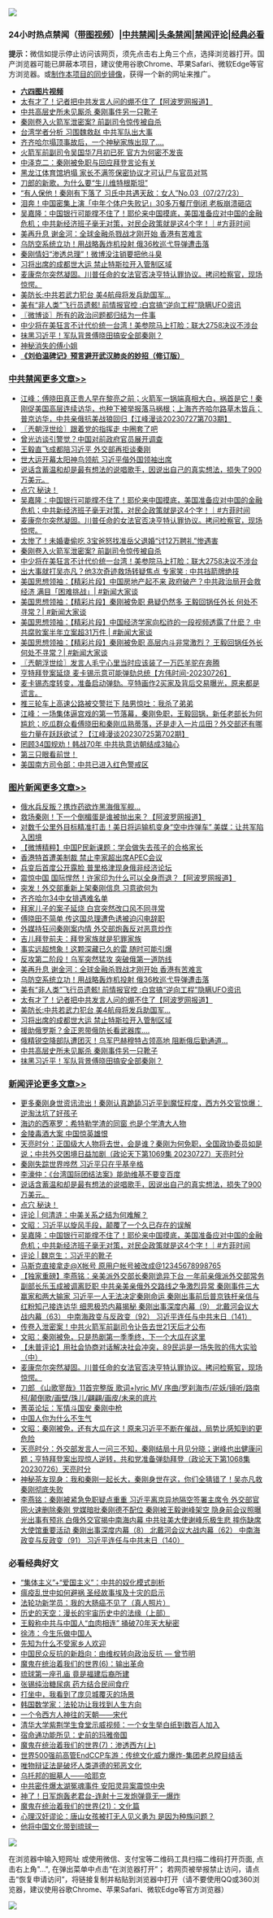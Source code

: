 ![](https://raw.githubusercontent.com/jsvpn/jsproxy/dev/64photo/fqnews-qr.jpg)

<div id="tt">
<h3>24小时热点禁闻（<a href="https://aaa.v2dns.tk/?QAjUl=BgRp5UNKRn&T5Vk=fPVH&Q59Ab=WxGE" target="_blank">带图视频</a>）|<a href="#%E4%B8%AD%E5%85%B1%E7%A6%81%E9%97%BB%E6%9B%B4%E5%A4%9A%E6%96%87%E7%AB%A0">中共禁闻</a>|<a href="#%E5%9B%BE%E7%89%87%E6%96%B0%E9%97%BB%E6%9B%B4%E5%A4%9A%E6%96%87%E7%AB%A0">头条禁闻</a>|<a href="#%E6%96%B0%E9%97%BB%E8%AF%84%E8%AE%BA%E6%9B%B4%E5%A4%9A%E6%96%87%E7%AB%A0">禁闻评论|<a href="#%E5%BF%85%E7%9C%8B%E7%BB%8F%E5%85%B8%E5%A5%BD%E6%96%87">经典必看</a></h3>
<div><b>提示：</b>微信如提示停止访问该网页，须先点击右上角三个点，选择浏览器打开。国产浏览器可能已屏蔽本项目，建议使用谷歌Chrome、苹果Safari、微软Edge等官方浏览器。或<a href="%E5%88%B6%E4%BD%9Cgit%E7%A6%81%E9%97%BB%E9%95%9C%E5%83%8F.md">制作本项目的同步镜像</a>，获得一个新的网址来推广。</div>
<ul>
<li><b><a href="http://d2.v2rss.gq/64.mp4" target="_blank">六四图片视频</a></b></li>
<li><a href="/topimagenews/20230727/1912939.md">太有才了！记者把中共发言人问的绷不住了【阿波罗网报道】</a></li>
<li><a href="/topimagenews/20230727/1912880.md">中共高层史所未见厮杀 秦刚事件另一只靴子</a></li>
<li><a href="/cbnews/20230727/1912912.md">秦刚卷入火箭军泄密案? 前副司令惊传被自杀</a></li>
<li><a href="/baitai/20230727/1912990.md">台湾学者分析 习围魏救赵 中共军队出大事</a></li>
<li><a href="/cnnews/20230728/1913093.md">齐齐哈尔塌顶事故后，一个神秘家族出现了….</a></li>
<li><a href="/ccpdope/20230727/1912992.md">火箭军前副司令吴国华7月初已死 官方为何密不发丧</a></li>
<li><a href="/ssgc/20230727/1912995.md">中泽克二：秦刚被免职与回应拜登言论有关</a></li>
<li><a href="/headline/20230727/1912951.md">黑龙江体育馆坍塌 家长不满签保密协议才可认尸与官员对骂</a></li>
<li><a href="/baitai/20230728/1913068.md">刀郎的新歌，为什么要“生儿维特根斯坦”</a></li>
<li><a href="/sohnews/20230728/1913069.md">“有人保他！秦刚有下落了 习氏中共遇天敌：女人”No.03（07/27/23）</a></li>
<li><a href="/baitai/20230727/1912977.md">泪奔！中国密集上演「中年个体户失败记」30多万餐厅倒闭 老板崩溃砸店</a></li>
<li><a href="/comments/20230728/1913131.md">吴嘉隆：中国银行可能撑不住了！耶伦来中国摸底，美国准备应对中国的金融危机；中共新经济班子毫无对策，对民企政策就是这4个字！｜#方菲时间</a></li>
<li><a href="/topimagenews/20230728/1913075.md">美再升息 谢金河：全球金融杀戮战才刚开始 香港有苦难言</a></li>
<li><a href="/topimagenews/20230727/1912949.md">乌防空系统立功！用战略轰炸机投射 俄36枚巡弋导弹遭击落</a></li>
<li><a href="/cnnews/20230727/1913020.md">秦刚情妇“渗透总理”！微博没注销要把他斗臭</a></li>
<li><a href="/topimagenews/20230727/1912908.md">习将出席的成都世大运 禁止特斯拉开入管制区域</a></li>
<li><a href="/comments/20230727/1912983.md">麦康奈尔突然凝固。川普任命的女法官否决亨特认罪协议。拷问检察官，现场惊愕。</a></li>
<li><a href="/topimagenews/20230727/1912909.md">美防长:中共若武力犯台 美4航母将发兵助国军…</a></li>
<li><a href="/topimagenews/20230727/1912940.md">美有“非人类”飞行员遗骸! 前情报官控 :白宫搞“逆向工程”隐瞒UFO资讯</a></li>
<li><a href="/ssgc/20230728/1913121.md">〖微博谈〗所有的政治问题都归结为一件事</a></li>
<li><a href="/cbnews/20230727/1912898.md">中少将在美狂言不计代价统一台湾！美参院马上打脸：联大2758决议不涉台</a></li>
<li><a href="/topimagenews/20230727/1912879.md">抹黑习近平！军队背景傅晓田搞安全部秦刚？</a></li>
<li><a href="/cnnews/20230728/1913088.md">神秘消失的傅小姐</a></li>
<li><b><a href="/comments/20200207/1272816.md" target="_blank">《刘伯温碑记》预言避开武汉肺炎的妙招（修订版）</a></b></li>
</ul>
</div>

<div class="catlist">
<h3><a href="/cbnews/" target="_blank">中共禁闻</a><span><a href="/cbnews/" target="_blank" rel="nofollow">更多文章>></a></span></h3>
<ul>
<li><a href="/cbnews/20230728/1913276.md" target="_blank">江峰：傅晓田真正贵人早在黎亮之前；火箭军一锅端真相大白，祸首是它！秦刚促美国高层连续访华，也种下被举报落马祸根；上海齐齐哈尔路草木皆兵；普京访华，中共亲俄抗美战狼回归【江峰漫谈20230727第703期】</a></li>
<li><a href="/cbnews/20230728/1913258.md" target="_blank">〖兲朝浮世绘〗跟着党的指挥走 中圈套了吧</a></li>
<li><a href="/cbnews/20230728/1913242.md" target="_blank">曾光访谈引警觉？中国对前政府官员展开调查</a></li>
<li><a href="/cbnews/20230728/1913226.md" target="_blank">王毅直飞成都陪习近平 外交部再拒谈秦刚</a></li>
<li><a href="/cbnews/20230728/1913200.md" target="_blank">世大运开幕太阳神鸟领航 习近平偕外国领袖出席</a></li>
<li><a href="/comments/20230728/1913194.md" target="_blank">说话含蓄温和却是最有想法的说唱歌手，因说出自己的真实想法，损失了900万美元。</a></li>
<li><a href="/comments/20230728/1913193.md" target="_blank">点穴 秘诀！</a></li>
<li><a href="/comments/20230728/1913131.md" target="_blank">吴嘉隆：中国银行可能撑不住了！耶伦来中国摸底，美国准备应对中国的金融危机；中共新经济班子毫无对策，对民企政策就是这4个字！｜#方菲时间</a></li>
<li><a href="/comments/20230727/1912983.md" target="_blank">麦康奈尔突然凝固。川普任命的女法官否决亨特认罪协议。拷问检察官，现场惊愕。</a></li>
<li><a href="/cbnews/20230727/1912925.md" target="_blank">太惨了！未婚妻偷吃 3宝爸怒找准岳父退婚“讨12万聘礼”惨遇害</a></li>
<li><a href="/cbnews/20230727/1912912.md" target="_blank">秦刚卷入火箭军泄密案? 前副司令惊传被自杀</a></li>
<li><a href="/cbnews/20230727/1912898.md" target="_blank">中少将在美狂言不计代价统一台湾！美参院马上打脸：联大2758决议不涉台</a></li>
<li><a href="/cbnews/20230727/1912890.md" target="_blank">出大事就打吴亦凡？他3次奇迹救场转疑焦点 专家笑 : 中共挡箭牌绝技</a></li>
<li><a href="/cbnews/20230727/1912829.md" target="_blank">美国思想领袖：【精彩片段】中国房地产起不来 政府破产？中共政治局开会救经济 满目「困难挑战」| #新闻大家谈</a></li>
<li><a href="/cbnews/20230727/1912828.md" target="_blank">美国思想领袖：【精彩片段】秦刚被免职 悬疑仍然多 王毅回锅任外长 何处不寻常？| #新闻大家谈</a></li>
<li><a href="/cbnews/20230727/1912827.md" target="_blank">美国思想领袖：【精彩片段】中国经济学家向松祚的一段视频透露了什麽？ 中共腐败案半年立案超31万件 | #新闻大家谈</a></li>
<li><a href="/cbnews/20230727/1912826.md" target="_blank">美国思想领袖：【精彩片段】秦刚被免职 高层内斗非常激烈？ 王毅回锅任外长 何处不寻常？| #新闻大家谈</a></li>
<li><a href="/cbnews/20230727/1912740.md" target="_blank">〖兲朝浮世绘〗发言人毛宁心里当时应该装了一万匹羊驼在奔腾</a></li>
<li><a href="/comments/20230727/1912538.md" target="_blank">亨特拜登案延烧 麦卡锡示意可能弹劾总统【方伟时间-20230726】</a></li>
<li><a href="/comments/20230726/1912487.md" target="_blank">麦卡锡态度转变，准备启动弹劾。亨特画作2买家及背后交易曝光，原来都是谎言。</a></li>
<li><a href="/cbnews/20230726/1912441.md" target="_blank">推三轮车上高速公路被交警拦下 陆男惊吐：我杀了弟弟</a></li>
<li><a href="/cbnews/20230726/1912438.md" target="_blank">江峰：一场集体逼宫戏的第一节落幕，秦刚免职，王毅回锅，新任老部长为何尴尬；吃瓜群众看傅晓田和秦刚瓜熟蒂落，还是走入一片瓜田？外交部还有哪些力量在跃跃欲试？【江峰漫谈20230725第702期】</a></li>
<li><a href="/cbnews/20230726/1912409.md" target="_blank">罔顾34国规劝！韩战70年 中共执意访朝结成3轴心</a></li>
<li><a href="/comments/20230726/1912387.md" target="_blank">第三只眼看前世！</a></li>
<li><a href="/cbnews/20230726/1912379.md" target="_blank">美国南方司令部：中共已进入红色警戒区</a></li>

</ul>
</div>
<div class="catlist">
<h3><a href="/topimagenews/" target="_blank">图片新闻</a><span><a href="/topimagenews/" target="_blank" rel="nofollow">更多文章>></a></span></h3>
<ul>
<li><a href="/topimagenews/20230728/1913280.md" target="_blank">俄水兵反叛？携炸药欲炸黑海俄军舰…</a></li>
<li><a href="/topimagenews/20230728/1913279.md" target="_blank">救场秦刚！下一个倒楣蛋是谁被抛出来？【阿波罗网报道】</a></li>
<li><a href="/topimagenews/20230728/1913278.md" target="_blank">对数千公里外目标精准打击！美日将运输机变身“空中炸弹车” 美媒：让共军陷入困境</a></li>
<li><a href="/topimagenews/20230728/1913265.md" target="_blank">【微博精粹】中国P民新课题：学会做失去孩子的合格家长</a></li>
<li><a href="/topimagenews/20230728/1913251.md" target="_blank">香港特首遭美制裁 禁止李家超出席APEC会议</a></li>
<li><a href="/topimagenews/20230728/1913241.md" target="_blank">兵变后首度公开露脸 普里格津现身俄非经济论坛</a></li>
<li><a href="/topimagenews/20230728/1913240.md" target="_blank">震惊中国 国际悍然！许家印为什么可以全身而退？【阿波罗网报道】</a></li>
<li><a href="/topimagenews/20230728/1913225.md" target="_blank">突发！外交部重新上架秦刚信息 习意欲何为</a></li>
<li><a href="/topimagenews/20230728/1913224.md" target="_blank">齐齐哈尔34中女排遇难名单</a></li>
<li><a href="/topimagenews/20230728/1913199.md" target="_blank">拜家儿子的案子延烧 白宫突然改口风不同寻常</a></li>
<li><a href="/topimagenews/20230728/1913174.md" target="_blank">傅晓田不简单 传这国总理遭色诱被迫闪电辞职</a></li>
<li><a href="/topimagenews/20230728/1913173.md" target="_blank">外媒持狂问秦刚案内情 外交部炮轰反对恶意炒作</a></li>
<li><a href="/topimagenews/20230728/1913138.md" target="_blank">吉儿拜登前夫：拜登家族就是犯罪家族</a></li>
<li><a href="/topimagenews/20230728/1913128.md" target="_blank">事实远超想象！这颗深藏已久的雷 随时可能引爆</a></li>
<li><a href="/topimagenews/20230728/1913127.md" target="_blank">反攻第二阶段！乌军突然猛攻 突破俄第一道防线</a></li>
<li><a href="/topimagenews/20230728/1913075.md" target="_blank">美再升息 谢金河：全球金融杀戮战才刚开始 香港有苦难言</a></li>
<li><a href="/topimagenews/20230727/1912949.md" target="_blank">乌防空系统立功！用战略轰炸机投射 俄36枚巡弋导弹遭击落</a></li>
<li><a href="/topimagenews/20230727/1912940.md" target="_blank">美有“非人类”飞行员遗骸! 前情报官控 :白宫搞“逆向工程”隐瞒UFO资讯</a></li>
<li><a href="/topimagenews/20230727/1912939.md" target="_blank">太有才了！记者把中共发言人问的绷不住了【阿波罗网报道】</a></li>
<li><a href="/topimagenews/20230727/1912909.md" target="_blank">美防长:中共若武力犯台 美4航母将发兵助国军…</a></li>
<li><a href="/topimagenews/20230727/1912908.md" target="_blank">习将出席的成都世大运 禁止特斯拉开入管制区域</a></li>
<li><a href="/topimagenews/20230727/1912889.md" target="_blank">援助俄罗斯？金正恩带俄防长看武器库….</a></li>
<li><a href="/topimagenews/20230727/1912881.md" target="_blank">俄精锐空降部队遭团灭！乌军巴赫穆特占领高地 阻断俄后勤通道…</a></li>
<li><a href="/topimagenews/20230727/1912880.md" target="_blank">中共高层史所未见厮杀 秦刚事件另一只靴子</a></li>
<li><a href="/topimagenews/20230727/1912879.md" target="_blank">抹黑习近平！军队背景傅晓田搞安全部秦刚？</a></li>

</ul>
</div>
<div class="catlist">
<h3><a href="/comments/" target="_blank">新闻评论</a><span><a href="/comments/" target="_blank" rel="nofollow">更多文章>></a></span></h3>
<ul>
<li><a href="/comments/20230728/1913277.md" target="_blank">更多秦刚身世资讯流出！秦刚认真跪舔习近平到魔怔程度，西方外交官惊爆：逆淘汰坑了好孩子</a></li>
<li><a href="/comments/20230728/1913244.md" target="_blank">海边的西塞罗：希特勒学渣的同窗 也是个学渣大人物</a></li>
<li><a href="/comments/20230728/1913243.md" target="_blank">金陵毒酒大案 中国惊英雄恨</a></li>
<li><a href="/comments/20230728/1913223.md" target="_blank">天亮时分：正国级大人物将去世，会是谁？秦刚为何免职，全国政协委员如是说；中共外交困境日益加剧（政论天下第1069集 20230727）天亮时分</a></li>
<li><a href="/comments/20230728/1913204.md" target="_blank">秦刚失踪世界哗然 习近平只在乎基辛格</a></li>
<li><a href="/comments/20230728/1913203.md" target="_blank">李濠仲：《台湾国际团结法案》能助维基不要变百度</a></li>
<li><a href="/comments/20230728/1913194.md" target="_blank">说话含蓄温和却是最有想法的说唱歌手，因说出自己的真实想法，损失了900万美元。</a></li>
<li><a href="/comments/20230728/1913193.md" target="_blank">点穴 秘诀！</a></li>
<li><a href="/comments/20230728/1913158.md" target="_blank">评论 | 何清涟：中美关系之结为何难解？</a></li>
<li><a href="/comments/20230728/1913136.md" target="_blank">文昭：习近平以旋风手段，颠覆了一个久已存在的误解</a></li>
<li><a href="/comments/20230728/1913131.md" target="_blank">吴嘉隆：中国银行可能撑不住了！耶伦来中国摸底，美国准备应对中国的金融危机；中共新经济班子毫无对策，对民企政策就是这4个字！｜#方菲时间</a></li>
<li><a href="/comments/20230728/1913052.md" target="_blank">评论 | 魏京生：习近平的靴子</a></li>
<li><a href="/comments/20230727/1913029.md" target="_blank">马斯克直接拿走@X帐号 原用户帐号被改成@12345678998765</a></li>
<li><a href="/comments/20230727/1913026.md" target="_blank">【独家重磅】李燕铭：亲美派外交部长秦刚诡异下台 一年前亲俄派外交部常务副部长乐玉成被调离贬职 中共亲美亲俄外交路线之争激烈异常 秦刚事件三大赢家和两大输家 习近平一人无法决定秦刚命运 秦刚出事前后普京铁杆亲信与红粉知己接连访华 细思极恐内幕揭秘 秦刚出事深度内幕（9） 北戴河会议大战内幕（63） 中南海政变与反政变（92） 习近平连任与中共末日（141）</a></li>
<li><a href="/comments/20230727/1913002.md" target="_blank">传卷入泄密案！中共火箭军前副司令讣告去世21天后才公布</a></li>
<li><a href="/comments/20230727/1913000.md" target="_blank">文昭：秦刚被免，只是热剧第一季季终，下一个大瓜在这里</a></li>
<li><a href="/comments/20230727/1912988.md" target="_blank">【未普评论】用社会协商对话解决社会冲突，89民运是一场失败的伟大实验（中）</a></li>
<li><a href="/comments/20230727/1912983.md" target="_blank">麦康奈尔突然凝固。川普任命的女法官否决亨特认罪协议。拷问检察官，现场惊愕。</a></li>
<li><a href="/comments/20230727/1912875.md" target="_blank">刀郎 《山歌寥哉》11首完整版 歌词+lyric MV 序曲/罗刹海市/花妖/镜听/路南柯/颠倒歌/画壁/珠儿/翩翩/画皮/未来的底片</a></li>
<li><a href="/comments/20230727/1912865.md" target="_blank">菁英论坛：军情斗国安 秦刚中枪</a></li>
<li><a href="/comments/20230727/1912864.md" target="_blank">中国人你为什么不生气</a></li>
<li><a href="/comments/20230727/1912831.md" target="_blank">文昭：秦刚被免，还有大瓜在这！原来习近平不断在催战，局势比感知到的更危险</a></li>
<li><a href="/comments/20230727/1912830.md" target="_blank">天亮时分：外交部发言人一问三不知，秦刚结局十月见分晓；谢峰也出健康问题；亨特拜登案出现惊人逆转，共和党准备弹劾拜登（政论天下第1068集 20230726）天亮时分</a></li>
<li><a href="/comments/20230727/1912825.md" target="_blank">神秘茶友现身：我和秦刚一起长大，秦刚身世在这，你们全猜错了！吴亦凡救秦刚彻底失败</a></li>
<li><a href="/comments/20230727/1912768.md" target="_blank">李燕铭：秦刚被紧急免职疑点重重 习近平离京异地隔空签署主席令 外交部官网火速删除秦刚 党媒暗批秦刚德不配位 秦刚被王毅谢峰架空 隐身前会议照曝光出事有预兆 白俄外交官揭中南海内幕 中共驻美大使谢峰乐极生悲 摔伤缺席大使馆重要活动 秦刚出事深度内幕（8） 北戴河会议大战内幕（62） 中南海政变与反政变（91） 习近平连任与中共末日（140）</a></li>

</ul>
</div>

<div class="catlist">
<h3>必看经典好文</h3>
<ul>
<li><a href="/comments/20201007/1409565.md" target="_blank">“集体主义”+“爱国主义”：中共的奴化模式剖析</a></li>
<li><a href="/comments/20200618/1346823.md" target="_blank">瘟疫乱世中如何避祸 圣经故事埃及十灾的启示</a></li>
<li><a href="/comments/20210905/1619324.md" target="_blank">法轮功新学员：我的大肠癌不见了（真人照片）</a></li>
<li><a href="/tculture/20121025/73065.md" target="_blank">历史的天空：漫长的宇宙历史中的法缘（上部）</a></li>
<li><a href="/cbnews/20200730/1371580.md" target="_blank">王毅称中共与中国人“血肉相连” 捅破70年天大秘密</a></li>
<li><a href="/renquan/minyun/20200819/1391988.md" target="_blank">徐沛：今生乐做中国人</a></li>
<li><a href="/comments/20200620/1346848.md" target="_blank">先知为什么不受家乡人欢迎</a></li>
<li><a href="/comments/20220713/1757701.md" target="_blank">中国民众反抗的新趋向：由维权转向政治反抗 — 曾节明</a></li>
<li><a href="/topimagenews/20180524/947358.md" target="_blank">魔鬼在统治着我们的世界(6)：输出革命</a></li>
<li><a href="/bannedvideo/20220418/1720873.md" target="_blank">琉球第一座孔庙 竟是福建后裔所建</a></li>
<li><a href="/comments/20230430/1878187.md" target="_blank">张锡纯治糖尿病 药方结合民间食疗</a></li>
<li><a href="/comments/20201015/1414242.md" target="_blank">打坐中，我看到了庞贝城覆灭的场景</a></li>
<li><a href="/comments/20220418/1721061.md" target="_blank">韩国数学家：法轮功让我找到人生方向</a></li>
<li><a href="/lifebaike/20211124/1656686.md" target="_blank">一个令西方人神往的天朝——宋代</a></li>
<li><a href="/comments/20221213/1822868.md" target="_blank">清华大学紫荆学生食堂示威视频：一个女生举白纸到数百人加入</a></li>
<li><a href="/cbnews/20180711/970353.md" target="_blank">宿命通功能所见：史前的玛雅帝国</a></li>
<li><a href="/topimagenews/20180527/948369.md" target="_blank">魔鬼在统治着我们的世界(7)：渗透西方(上)</a></li>
<li><a href="/comments/20220728/1764121.md" target="_blank">世界500强前高管EndCCP车游：传统文化威力爆炸-集团老总瞠目结舌</a></li>
<li><a href="/cbnews/20170130/651555.md" target="_blank">唯物辩证法是破坏人类道德的邪恶文化</a></li>
<li><a href="/lifebaike/20210815/1606781.md" target="_blank">乌托邦的掘墓人——哈耶克</a></li>
<li><a href="/ccpdope/20220806/1768044.md" target="_blank">中共密件爆太湖冤魂事件 安阳灵异案震惊中央</a></li>
<li><a href="/cnnews/aboluonews/20150422/388322.md" target="_blank">神了！日军炮轰老君台-连射十三发炮弹竟无一爆炸</a></li>
<li><a href="/comments/20180802/980476.md" target="_blank">魔鬼在统治着我们的世界(21)：文化篇</a></li>
<li><a href="/comments/20220614/1745276.md" target="_blank">心理汉奸谬论：唐山女孩被打无人见义勇为 是因为种族问题？</a></li>
<li><a href="/bannedvideo/20220425/1724098.md" target="_blank">他将中国文化带到琉球一</a></li>

</ul>
</div>

![](https://raw.githubusercontent.com/jsvpn/jsproxy/dev/64photo/fqnews-qr.jpg)

在浏览器中输入短网址 或使用微信、支付宝等二维码工具扫描二维码打开页面, 点击右上角"...", 在弹出菜单中点击“在浏览器打开”； 若网页被举报禁止访问，请点击“恢复申请访问”，将链接复制并粘贴到浏览器中打开（请不要使用QQ或360浏览器，建议使用谷歌Chrome、苹果Safari、微软Edge等官方浏览器）

![](https://raw.githubusercontent.com/jsvpn/jsproxy/dev/64photo/wx.jpg)